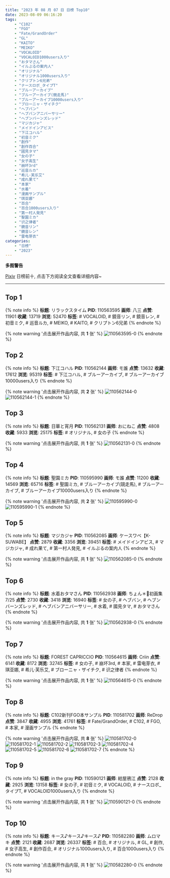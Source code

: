 ```yaml
---
title: "2023 年 08 月 07 日 日榜 Top10"
date: 2023-08-09 06:16:20
tags:
    - "C102"
    - "FGO"
    - "Fate/GrandOrder"
    - "GL"
    - "KAITO"
    - "MEIKO"
    - "VOCALOID"
    - "VOCALOID1000users入り"
    - "おタマさん"
    - "イルぶるの案内人"
    - "オリジナル"
    - "オリジナル1000users入り"
    - "クリプトン6兄弟"
    - "ナースロボ_タイプT"
    - "ブルーアーカイブ"
    - "ブルーアーカイブ(競走馬)"
    - "ブルーアーカイブ10000users入り"
    - "ブローニャ・ザイチク"
    - "ヘブバン"
    - "ヘブバンアニバーサリー"
    - "ヘブンバーンズレッド"
    - "マジカジャ"
    - "メイドインアビス"
    - "下江コハル"
    - "初音ミク"
    - "創作"
    - "創作百合"
    - "國見タマ"
    - "女の子"
    - "女子高生"
    - "崩坏3rd"
    - "巡音ルカ"
    - "希儿·芙乐艾"
    - "成れ果て"
    - "本家"
    - "水着"
    - "漫画サンプル"
    - "琪亚娜"
    - "百合"
    - "百合1000users入り"
    - "第一村人発見"
    - "聖園ミカ"
    - "识之律者"
    - "鏡音リン"
    - "鏡音レン"
    - "雷电芽衣"
categories:
    - "日榜"
    - "2023"
---
```


<i class="fa fa-triangle-exclamation"></i>**多图警告**<i class="fa fa-triangle-exclamation"></i>

[Pixiv](https://www.pixiv.net/) 日榜前十, 点击下方阅读全文查看详细内容~

<!-- more -->

---

## Top 1

{% note info %}
**标题**: リラックスタイム
**PID**: 110563595 **画师**: 八三
**点赞**: 11901 **收藏**: 13719 **浏览**: 52470
**标签**: # VOCALOID, # 鏡音リン, # 鏡音レン, # 初音ミク, # 巡音ルカ, # MEIKO, # KAITO, # クリプトン6兄弟
{% endnote %}

{% note warning '点击展开作品内容, 共 **1** 张' %}
![110563595-0](https://i.pixiv.re/img-original/img/2023/08/06/00/35/42/110563595_p0.png)
{% endnote %}

## Top 2

{% note info %}
**标题**: 下江コハル
**PID**: 110562144 **画师**: モ誰
**点赞**: 13632 **收藏**: 17612 **浏览**: 95319
**标签**: # 下江コハル, # ブルーアーカイブ, # ブルーアーカイブ10000users入り
{% endnote %}

{% note warning '点击展开作品内容, 共 **2** 张' %}
![110562144-0](https://i.pixiv.re/img-original/img/2023/08/06/00/01/36/110562144_p0.jpg)
![110562144-1](https://i.pixiv.re/img-original/img/2023/08/06/00/01/36/110562144_p1.jpg)
{% endnote %}

## Top 3

{% note info %}
**标题**: 日華と宵月
**PID**: 110562131 **画师**: おにねこ
**点赞**: 4808 **收藏**: 5933 **浏览**: 25175
**标签**: # オリジナル, # 女の子
{% endnote %}

{% note warning '点击展开作品内容, 共 **1** 张' %}
![110562131-0](https://i.pixiv.re/img-original/img/2023/08/06/00/01/30/110562131_p0.jpg)
{% endnote %}

## Top 4

{% note info %}
**标题**: 聖園ミカ
**PID**: 110595990 **画师**: モ誰
**点赞**: 11200 **收藏**: 14569 **浏览**: 65716
**标签**: # 聖園ミカ, # ブルーアーカイブ(競走馬), # ブルーアーカイブ, # ブルーアーカイブ10000users入り
{% endnote %}

{% note warning '点击展开作品内容, 共 **2** 张' %}
![110595990-0](https://i.pixiv.re/img-original/img/2023/08/07/00/01/22/110595990_p0.jpg)
![110595990-1](https://i.pixiv.re/img-original/img/2023/08/07/00/01/22/110595990_p1.jpg)
{% endnote %}

## Top 5

{% note info %}
**标题**: マジカジャ
**PID**: 110562085 **画师**: ケースワベ【K-SUWABE】
**点赞**: 2879 **收藏**: 3356 **浏览**: 39451
**标签**: # メイドインアビス, # マジカジャ, # 成れ果て, # 第一村人発見, # イルぶるの案内人
{% endnote %}

{% note warning '点击展开作品内容, 共 **1** 张' %}
![110562085-0](https://i.pixiv.re/img-original/img/2023/08/06/00/01/08/110562085_p0.jpg)
{% endnote %}

## Top 6

{% note info %}
**标题**: 水着おタマさん
**PID**: 110562938 **画师**: ちょん＊📙初画集7/25
**点赞**: 2730 **收藏**: 3418 **浏览**: 16940
**标签**: # 女の子, # ヘブバン, # ヘブンバーンズレッド, # ヘブバンアニバーサリー, # 水着, # 國見タマ, # おタマさん
{% endnote %}

{% note warning '点击展开作品内容, 共 **1** 张' %}
![110562938-0](https://i.pixiv.re/img-original/img/2023/08/06/00/17/43/110562938_p0.png)
{% endnote %}

## Top 7

{% note info %}
**标题**: FOREST CAPRICCIO
**PID**: 110564615 **画师**: Criin
**点赞**: 6141 **收藏**: 8172 **浏览**: 32745
**标签**: # 女の子, # 崩坏3rd, # 本家, # 雷电芽衣, # 琪亚娜, # 希儿·芙乐艾, # ブローニャ・ザイチク, # 识之律者
{% endnote %}

{% note warning '点击展开作品内容, 共 **1** 张' %}
![110564615-0](https://i.pixiv.re/img-original/img/2023/08/06/01/09/57/110564615_p0.jpg)
{% endnote %}

## Top 8

{% note info %}
**标题**: C102新刊FGO本サンプル
**PID**: 110581702 **画师**: ReDrop
**点赞**: 3847 **收藏**: 4955 **浏览**: 41761
**标签**: # Fate/GrandOrder, # C102, # FGO, # 本家, # 漫画サンプル
{% endnote %}

{% note warning '点击展开作品内容, 共 **8** 张' %}
![110581702-0](https://i.pixiv.re/img-original/img/2023/08/06/17/02/08/110581702_p0.jpg)
![110581702-1](https://i.pixiv.re/img-original/img/2023/08/06/17/02/08/110581702_p1.jpg)
![110581702-2](https://i.pixiv.re/img-original/img/2023/08/06/17/02/08/110581702_p2.jpg)
![110581702-3](https://i.pixiv.re/img-original/img/2023/08/06/17/02/08/110581702_p3.jpg)
![110581702-4](https://i.pixiv.re/img-original/img/2023/08/06/17/02/08/110581702_p4.jpg)
![110581702-5](https://i.pixiv.re/img-original/img/2023/08/06/17/02/08/110581702_p5.jpg)
![110581702-6](https://i.pixiv.re/img-original/img/2023/08/06/17/02/08/110581702_p6.jpg)
![110581702-7](https://i.pixiv.re/img-original/img/2023/08/06/17/02/08/110581702_p7.jpg)
{% endnote %}

## Top 9

{% note info %}
**标题**: in the gray
**PID**: 110590121 **画师**: 紺屋鴉江
**点赞**: 2128 **收藏**: 2925 **浏览**: 13158
**标签**: # 女の子, # 初音ミク, # VOCALOID, # ナースロボ_タイプT, # VOCALOID1000users入り
{% endnote %}

{% note warning '点击展开作品内容, 共 **1** 张' %}
![110590121-0](https://i.pixiv.re/img-original/img/2023/08/06/21/31/31/110590121_p0.jpg)
{% endnote %}

## Top 10

{% note info %}
**标题**: キース♪キース♪キース♪
**PID**: 110582280 **画师**: ムロマキ
**点赞**: 2121 **收藏**: 2687 **浏览**: 26337
**标签**: # 百合, # オリジナル, # GL, # 創作, # 女子高生, # 創作百合, # オリジナル1000users入り, # 百合1000users入り
{% endnote %}

{% note warning '点击展开作品内容, 共 **1** 张' %}
![110582280-0](https://i.pixiv.re/img-original/img/2023/08/06/17/23/50/110582280_p0.jpg)
{% endnote %}
